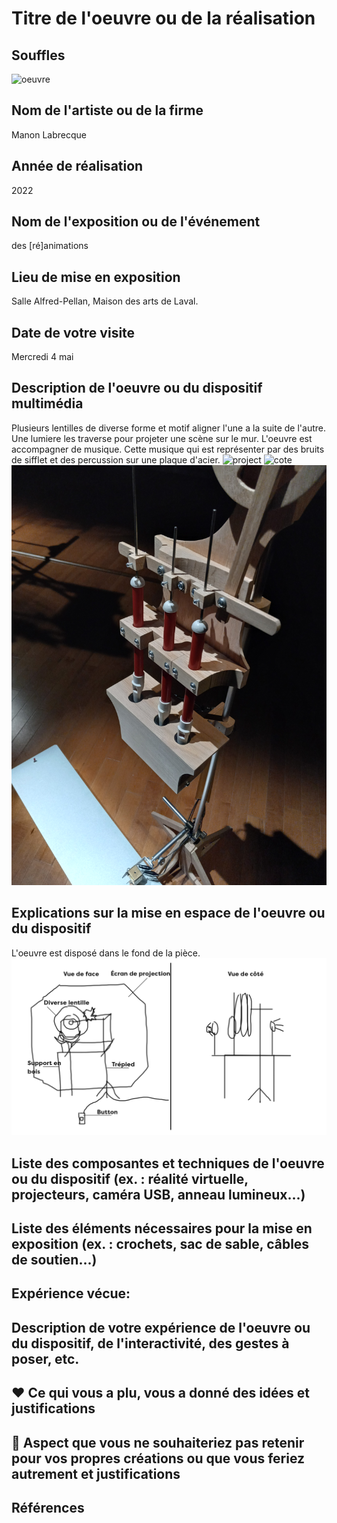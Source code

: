 # Titre de l'oeuvre ou de la réalisation
## Souffles
![oeuvre](medias/rapprocher.jpg)
## Nom de l'artiste ou de la firme
Manon Labrecque
## Année de réalisation
2022
## Nom de l'exposition ou de l'événement
des [ré]animations
## Lieu de mise en exposition
Salle Alfred-Pellan, Maison des arts de Laval.
## Date de votre visite
Mercredi 4 mai
## Description de l'oeuvre ou du dispositif multimédia 
Plusieurs lentilles de diverse forme et motif aligner l'une a la suite de l'autre. Une lumiere les traverse pour projeter une scène sur le mur. L'oeuvre est accompagner de musique. Cette musique qui est représenter par des bruits de sifflet et des percussion sur une plaque d'acier. 
![project](medias/projection.jpg)
![cote](medias/vue_cote.jpg)
![sifflet](medias/sifflet.jpg)
## Explications sur la mise en espace de l'oeuvre ou du dispositif
L'oeuvre est disposé dans le fond de la pièce. 
![croquis](croquis/croquis.png)
## Liste des composantes et techniques de l'oeuvre ou du dispositif (ex. : réalité virtuelle, projecteurs, caméra USB, anneau lumineux...)
## Liste des éléments nécessaires pour la mise en exposition (ex. : crochets, sac de sable, câbles de soutien...)
## Expérience vécue:
## Description de votre expérience de l'oeuvre ou du dispositif, de l'interactivité, des gestes à poser, etc.
## ❤️ Ce qui vous a plu, vous a donné des idées et justifications
## 🤔 Aspect que vous ne souhaiteriez pas retenir pour vos propres créations ou que vous feriez autrement et justifications
## Références

